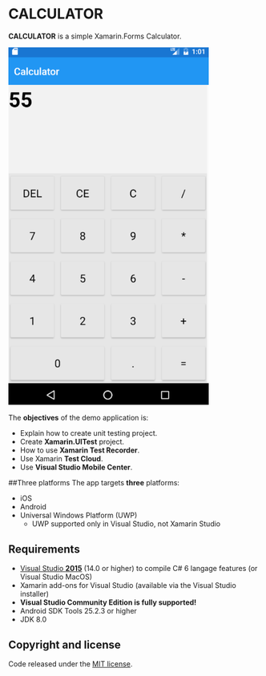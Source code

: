 # CALCULATOR

**CALCULATOR** is a simple Xamarin.Forms Calculator.

<img src="images/Calculator.png" Width="400" />

The **objectives** of the demo application is:

- Explain how to create unit testing project.
- Create **Xamarin.UITest** project.
- How to use **Xamarin Test Recorder**.
- Use Xamarin **Test Cloud**.
- Use **Visual Studio Mobile Center**. 

##Three platforms
The app targets **three** platforms:

* iOS
* Android
* Universal Windows Platform (UWP)
    * UWP supported only in Visual Studio, not Xamarin Studio

## Requirements

* [Visual Studio __2015__](https://www.visualstudio.com/en-us/products/vs-2015-product-editions.aspx) (14.0 or higher) to compile C# 6 langage features (or Visual Studio MacOS)
* Xamarin add-ons for Visual Studio (available via the Visual Studio installer)
* __Visual Studio Community Edition is fully supported!__
* Android SDK Tools 25.2.3 or higher
* JDK 8.0

## Copyright and license
Code released under the [MIT license](https://opensource.org/licenses/MIT).
